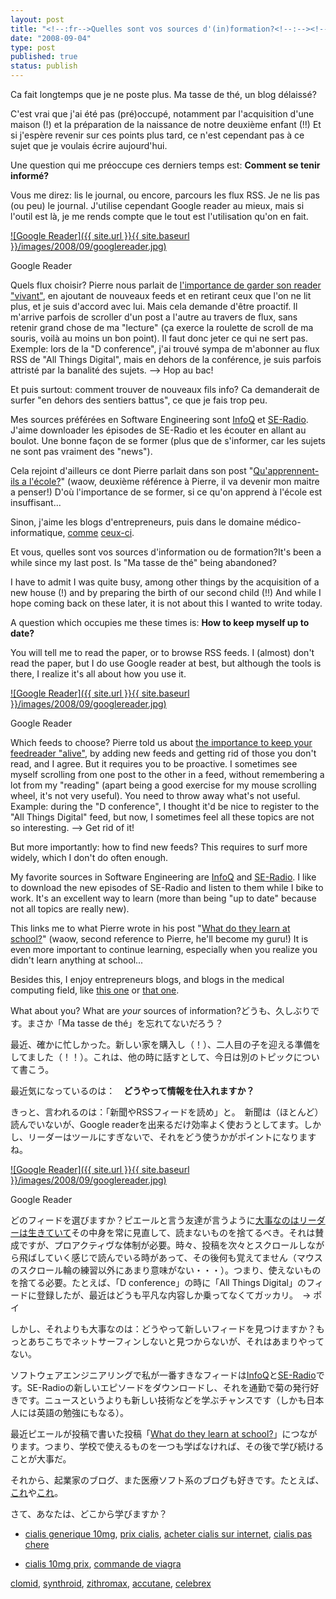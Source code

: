 ```yaml
---
layout: post
title: "<!--:fr-->Quelles sont vos sources d'(in)formation?<!--:--><!--:en-->What are your sources of information?<!--:--><!--:ja-->どこから学びますか？<!--:-->"
date: "2008-09-04"
type: post
published: true
status: publish
---
```


Ca fait longtemps que je ne poste plus. Ma tasse de thé, un blog délaissé?

C'est vrai que j'ai été pas (pré)occupé, notamment par l'acquisition d'une maison (!) et la préparation de la naissance de notre deuxième enfant (!!) Et si j'espère revenir sur ces points plus tard, ce n'est cependant pas à ce sujet que je voulais écrire aujourd'hui.

Une question qui me préoccupe ces derniers temps est: **Comment se tenir informé?**

Vous me direz: lis le journal, ou encore, parcours les flux RSS. Je ne lis pas (ou peu) le journal. J'utilise cependant Google reader au mieux, mais si l'outil est là, je me rends compte que le tout est l'utilisation qu'on en fait.

[![Google Reader]({{ site.url }}{{ site.baseurl }}/images/2008/09/googlereader.jpg)](http://blog.japonophile.com/wp-content/uploads/2008/09/googlereader.jpg "Google Reader")

Google Reader

Quels flux choisir? Pierre nous parlait de [l'importance de garder son reader "vivant"](http://blog.losson.be/?p=75), en ajoutant de nouveaux feeds et en retirant ceux que l'on ne lit plus, et je suis d'accord avec lui. Mais cela demande d'être proactif. Il m'arrive parfois de scroller d'un post a l'autre au travers de flux, sans retenir grand chose de ma "lecture" (ça exerce la roulette de scroll de ma souris, voilà au moins un bon point). Il faut donc jeter ce qui ne sert pas. Exemple: lors de la "D conference", j'ai trouvé sympa de m'abonner au flux RSS de "All Things Digital", mais en dehors de la conférence, je suis parfois attristé par la banalité des sujets. --> Hop au bac!

Et puis surtout: comment trouver de nouveaux fils info? Ca demanderait de surfer "en dehors des sentiers battus", ce que je fais trop peu.

Mes sources préférées en Software Engineering sont [InfoQ](http://www.infoq.com/) et [SE-Radio](http://www.se-radio.net/). J'aime downloader les épisodes de SE-Radio et les écouter en allant au boulot. Une bonne façon de se former (plus que de s'informer, car les sujets ne sont pas vraiment des "news").

Cela rejoint d'ailleurs ce dont Pierre parlait dans son post "[Qu'apprennent-ils a l'école?](http://www.telio.be/blog/2008/09/02/what-do-they-learn-in-school/)" (waow, deuxième référence à Pierre, il va devenir mon maitre a penser!) D'où l'importance de se former, si ce qu'on apprend à l'école est insuffisant...

Sinon, j'aime les blogs d'entrepreneurs, puis dans le domaine médico-informatique, [comme](http://rdn-consulting.com/blog/) [ceux-ci](http://geekdoctor.blogspot.com/).

Et vous, quelles sont vos sources d'information ou de formation?It's been a while since my last post. Is "Ma tasse de thé" being abandoned?

I have to admit I was quite busy, among other things by the acquisition of a new house (!) and by preparing the birth of our second child (!!) And while I hope coming back on these later, it is not about this I wanted to write today.

A question which occupies me these times is: **How to keep myself up to date?**

You will tell me to read the paper, or to browse RSS feeds. I (almost) don't read the paper, but I do use Google reader at best, but although the tools is there, I realize it's all about how you use it.

[![Google Reader]({{ site.url }}{{ site.baseurl }}/images/2008/09/googlereader.jpg)](http://blog.japonophile.com/wp-content/uploads/2008/09/googlereader.jpg "Google Reader")

Google Reader

Which feeds to choose? Pierre told us about [the importance to keep your feedreader "alive"](http://blog.losson.be/?p=75), by adding new feeds and getting rid of those you don't read, and I agree. But it requires you to be proactive. I sometimes see myself scrolling from one post to the other in a feed, without remembering a lot from my "reading" (apart being a good exercise for my mouse scrolling wheel, it's not very useful). You need to throw away what's not useful. Example: during the "D conference", I thought it'd be nice to register to the "All Things Digital" feed, but now, I sometimes feel all these topics are not so interesting. --> Get rid of it!

But more importantly: how to find new feeds? This requires to surf more widely, which I don't do often enough.

My favorite sources in Software Engineering are [InfoQ](http://www.infoq.com/) and [SE-Radio](http://www.se-radio.net/). I like to download the new episodes of SE-Radio and listen to them while I bike to work. It's an excellent way to learn (more than being "up to date" because not all topics are really new).

This links me to what Pierre wrote in his post "[What do they learn at school?](http://www.telio.be/blog/2008/09/02/what-do-they-learn-in-school/)" (waow, second reference to Pierre, he'll become my guru!) It is even more important to continue learning, especially when you realize you didn't learn anything at school...

Besides this, I enjoy entrepreneurs blogs, and blogs in the medical computing field, like [this one](http://rdn-consulting.com/blog/) or [that one](http://geekdoctor.blogspot.com/).

What about you? What are _your_ sources of information?どうも、久しぶりです。まさか「Ma tasse de thé」を忘れてないだろう？

最近、確かに忙しかった。新しい家を購入し（！）、二人目の子を迎える準備をしてました（！！）。これは、他の時に話すとして、今日は別のトピックについて書こう。

最近気になっているのは：　**どうやって情報を仕入れますか？**

きっと、言われるのは：「新聞やRSSフィードを読め」と。　新聞は（ほとんど）読んでいないが、Google readerを出来るだけ効率よく使おうとしてます。しかし、リーダーはツールにすぎないで、それをどう使うかがポイントになりますね。

[![Google Reader]({{ site.url }}{{ site.baseurl }}/images/2008/09/googlereader.jpg)](http://blog.japonophile.com/wp-content/uploads/2008/09/googlereader.jpg "Google Reader")

Google Reader

どのフィードを選びますか？ピエールと言う友達が言うように[大事なのはリーダーは生きていて](http://blog.losson.be/?p=75)その中身を常に見直して、読まないものを捨てるべき。それは賛成ですが、プロアクティヴな体制が必要。時々、投稿を次々とスクロールしながら飛ばしていく感じで読んでいる時があって、その後何も覚えてません（マウスのスクロール輪の練習以外にあまり意味がない・・・）。つまり、使えないものを捨てる必要。たとえば、「D conference」の時に「All Things Digital」のフィードに登録したが、最近はどうも平凡な内容しか乗ってなくてガッカリ。　→ ポイ

しかし、それよりも大事なのは：どうやって新しいフィードを見つけますか？もっとあちこちでネットサーフィンしないと見つからないが、それはあまりやってない。

ソフトウェアエンジニアリングで私が一番すきなフィードは[InfoQ](http://www.infoq.com/)と[SE-Radio](http://www.se-radio.net/)です。SE-Radioの新しいエピソードをダウンロードし、それを通勤で菊の発行好きです。ニュースというよりも新しい技術などを学ぶチャンスです（しかも日本人には英語の勉強にもなる）。

最近ピエールが投稿で書いた投稿「[What do they learn at school?](http://www.telio.be/blog/2008/09/02/what-do-they-learn-in-school/)」につながります。つまり、学校で使えるものを一つも学ばなければ、その後で学び続けることが大事だ。

それから、起業家のブログ、また医療ソフト系のブログも好きです。たとえば、[これ](http://rdn-consulting.com/blog/)や[これ](http://geekdoctor.blogspot.com/)。

さて、あなたは、どこから学びますか？

- [cialis generique 10mg](http://knappcenter.iit.edu/students/kiea/apply-kiea/), [prix cialis](http://knappcenter.iit.edu/students/events/idea-challenge/), [acheter cialis sur internet](http://knappcenter.iit.edu/students/events/innovation-chase/), [cialis pas chere](http://knappcenter.iit.edu/students/kiea/)

- [cialis 10mg prix](http://distance.uaf.edu/tmp/1-cialis-10mg-prix.php), [commande de viagra](http://distance.uaf.edu/tmp/1-commande-de-viagra.php)

[clomid](http://hammer.ucla.edu/newsblogs/?m=200805), [synthroid](http://hammer.ucla.edu/newsblogs/?m=200806), [zithromax](http://hammer.ucla.edu/newsblogs/?m=200808), [accutane](http://hammer.ucla.edu/newsblogs/?m=200809), [celebrex](http://hammer.ucla.edu/newsblogs/?m=200810)
